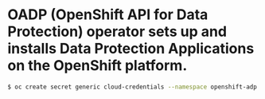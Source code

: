 # OADP (OpenShift API for Data Protection) operator sets up and installs Data Protection Applications on the OpenShift platform.


```bash
$ oc create secret generic cloud-credentials --namespace openshift-adp --from-file cloud=
```

